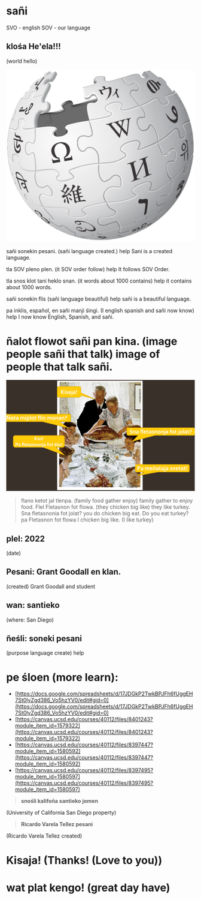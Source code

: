 # sañi

SVO - english
SOV - our language

##  **klośa He'ela!!!**
(world hello)

![wiki](wiki.svg.png)

sañi sonekin pesani.
(sañi language created.) help
Sani is a created language.

tla SOV pleno plen.
(it SOV order follow) help
It follows SOV Order.

tla snos klot tani heklo snan.
(it words about 1000 contains) help
it contains about 1000 words.


sañi sonekin flis
(sañi language beautiful) help
sañi is a beautiful language.

pa inklis, español, en sañi manji śingi.
(I english spanish and sañi now know) help
I now know English, Spanish, and sañi.

# ñalot flowot sañi pan kina. (image people sañi that talk) image of people that talk sañi.


![people talking](talk.png)
> flano ketot jal tlenpa.
> (family food gather enjoy)
family gather to enjoy food.
Flel Fletasnon fot flowa.
(they chicken big like)
they like turkey.
Sna fletasnonia fot jolat?
you do chicken big eat.
Do you eat turkey?
pa Fletasnon fot flowa
I chicken big like.
(I like turkey)


## **plel: 2022**
(date)
## **Pesani: Grant Goodall en klan.**
(created) Grant Goodall and student
## **wan: santieko**
(where: San Diego)
## **ñeśli: soneki pesani**
(purpose language create) help


# **pe śloen (more learn):**


- [https://docs.google.com/spreadsheets/d/17JDGkP2TwkBPJFh6fUggEH7St0lyZgd386_Vo5hzYV0/edit#gid=0](https://docs.google.com/spreadsheets/d/17JDGkP2TwkBPJFh6fUggEH7St0lyZgd386_Vo5hzYV0/edit#gid=0) 
- [https://canvas.ucsd.edu/courses/40112/files/8401243?module_item_id=1579322](https://canvas.ucsd.edu/courses/40112/files/8401243?module_item_id=1579322) 
-  [https://canvas.ucsd.edu/courses/40112/files/8397447?module_item_id=1580592](https://canvas.ucsd.edu/courses/40112/files/8397447?module_item_id=1580592)
- [https://canvas.ucsd.edu/courses/40112/files/8397495?module_item_id=1580597](https://canvas.ucsd.edu/courses/40112/files/8397495?module_item_id=1580597)










> **snośli kalifoña santieko jomen**

(University of California San Diego property)

> **Ricardo Varela Tellez pesani**

(Ricardo Varela Tellez created)



# **Kisaja!** (Thanks! (Love to you))

# **wat plat kengo!** (great day have)
